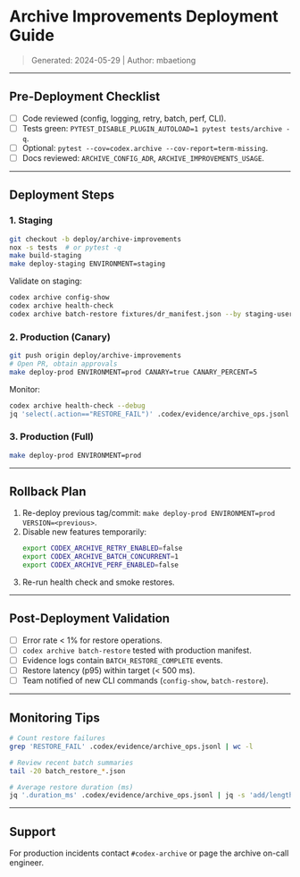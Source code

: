# Archive Improvements Deployment Guide
> Generated: 2024-05-29 | Author: mbaetiong

---

## Pre-Deployment Checklist
- [ ] Code reviewed (config, logging, retry, batch, perf, CLI).
- [ ] Tests green: `PYTEST_DISABLE_PLUGIN_AUTOLOAD=1 pytest tests/archive -q`.
- [ ] Optional: `pytest --cov=codex.archive --cov-report=term-missing`.
- [ ] Docs reviewed: `ARCHIVE_CONFIG_ADR`, `ARCHIVE_IMPROVEMENTS_USAGE`.

---

## Deployment Steps
### 1. Staging
```bash
git checkout -b deploy/archive-improvements
nox -s tests  # or pytest -q
make build-staging
make deploy-staging ENVIRONMENT=staging
```

Validate on staging:
```bash
codex archive config-show
codex archive health-check
codex archive batch-restore fixtures/dr_manifest.json --by staging-user --continue-on-error
```

### 2. Production (Canary)
```bash
git push origin deploy/archive-improvements
# Open PR, obtain approvals
make deploy-prod ENVIRONMENT=prod CANARY=true CANARY_PERCENT=5
```

Monitor:
```bash
codex archive health-check --debug
jq 'select(.action=="RESTORE_FAIL")' .codex/evidence/archive_ops.jsonl | tail -20
```

### 3. Production (Full)
```bash
make deploy-prod ENVIRONMENT=prod
```

---

## Rollback Plan
1. Re-deploy previous tag/commit: `make deploy-prod ENVIRONMENT=prod VERSION=<previous>`.
2. Disable new features temporarily:
   ```bash
   export CODEX_ARCHIVE_RETRY_ENABLED=false
   export CODEX_ARCHIVE_BATCH_CONCURRENT=1
   export CODEX_ARCHIVE_PERF_ENABLED=false
   ```
3. Re-run health check and smoke restores.

---

## Post-Deployment Validation
- [ ] Error rate < 1% for restore operations.
- [ ] `codex archive batch-restore` tested with production manifest.
- [ ] Evidence logs contain `BATCH_RESTORE_COMPLETE` events.
- [ ] Restore latency (p95) within target (< 500 ms).
- [ ] Team notified of new CLI commands (`config-show`, `batch-restore`).

---

## Monitoring Tips
```bash
# Count restore failures
grep 'RESTORE_FAIL' .codex/evidence/archive_ops.jsonl | wc -l

# Review recent batch summaries
tail -20 batch_restore_*.json

# Average restore duration (ms)
jq '.duration_ms' .codex/evidence/archive_ops.jsonl | jq -s 'add/length'
```

---

## Support
For production incidents contact `#codex-archive` or page the archive on-call engineer.
